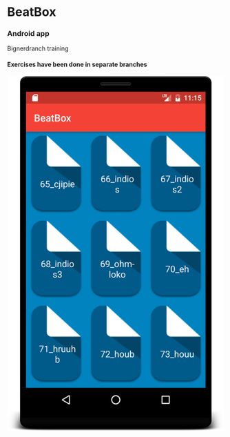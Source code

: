 # BeatBox
### Android app
Bignerdranch training

#### Exercises have been done in separate branches

![alt BeatBox Screenshot](screenshot.png?raw=true)
